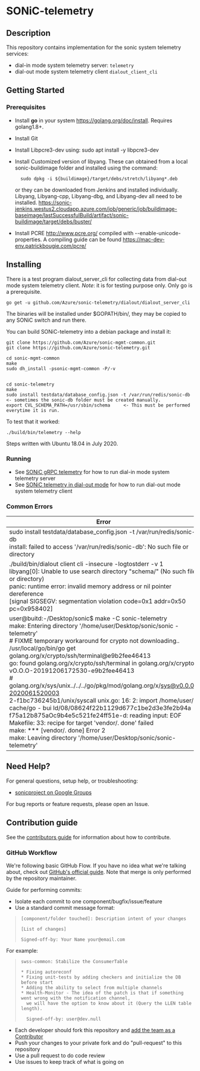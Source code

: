 # SONiC-telemetry

## Description
This repository contains implementation for the sonic system telemetry services:
- dial-in mode system telemetry server: `telemetry`
- dial-out mode system telemetry client `dialout_client_cli`

## Getting Started

### Prerequisites

* Install __go__ in your system https://golang.org/doc/install. Requires golang1.8+.
* Install Git
* Install Libpcre3-dev using: sudo apt install -y libpcre3-dev
* Install Customized version of libyang. These can obtained from a local sonic-buildimage folder and installed using the command:

        sudo dpkg -i ${buildimage}/target/debs/stretch/libyang*.deb

    or they can be downloaded from Jenkins and installed individually. Libyang, Libyang-cpp, Libyang-dbg, and Libyang-dev all need to be installed. https://sonic-jenkins.westus2.cloudapp.azure.com/job/generic/job/buildimage-baseimage/lastSuccessfulBuild/artifact/sonic-buildimage/target/debs/buster/
* Install PCRE http://www.pcre.org/ compiled with --enable-unicode-properties. A compiling guide can be found https://mac-dev-env.patrickbougie.com/pcre/

## Installing

There is a test program dialout_server_cli for collecting data from dial-out mode system telemetry client. _Note_: it is for testing purpose only. Only go is a prerequisite.

    go get -u github.com/Azure/sonic-telemetry/dialout/dialout_server_cli

The binaries will be installed under $GOPATH/bin/, they may be copied to any SONiC switch and run there.

You can build SONiC-telemetry into a debian package and install it:

    git clone https://github.com/Azure/sonic-mgmt-common.git
    git clone https://github.com/Azure/sonic-telemetry.git

    cd sonic-mgmt-common
    make
    sudo dh_install -psonic-mgmt-common -P/-v

    
    cd sonic-telemetry
    make
    sudo install testdata/database_config.json -t /var/run/redis/sonic-db       <- sometimes the sonic-db folder must be created manually.
    export CVL_SCHEMA_PATH=/usr/sbin/schema     <- This must be performed everytime it is run.


To test that it worked:
    
    ./build/bin/telemetry --help

Steps written with Ubuntu 18.04 in July 2020.

### Running
* See [SONiC gRPC telemetry](./doc/grpc_telemetry.md) for how to run dial-in mode system telemetry server
* See [SONiC telemetry in dial-out mode](./doc/dialout.md) for how to run dial-out mode system telemetry client

### Common Errors
| Error | Solution |
| ----------------------- | ----------------------- |
| sudo install testdata/database_config.json -t /var/run/redis/sonic-db <br /> install: failed to access '/var/run/redis/sonic-db': No such file or directory | Manually create the missing folder (/var/run/redis/sonic-db) and try again |
| ./build/bin/dialout client cli -insecure -logtostderr -v 1 <br /> libyang[0]: Unable to use search directory "schema/" (No such file or directory) <br /> panic: runtime error: invalid memory address or nil pointer dereference  <br />[signal SIGSEGV: segmentation violation code=0x1 addr=0x50 pc=0x958402] | Ensure that Ensure that CVL_SCHEMA_PATH is properly exported. export CVL_SCHEMA_PATH=/usr/sbin/schema must be run every time |
| user@buitd:-/Desktop/sonic$ make -C sonic-telemetry <br /> make: Entering directory '/home/user/Desktop/sonic/sonic -telemetry' <br /> # FIXME temporary workaround for crypto not downloading.. <br /> /usr/local/go/bin/go get golang.org/x/crypto/ssh/terminal@e9b2fee46413 <br />go: found golang.org/x/crypto/ssh/terminal in golang.org/x/crypto vO.O.O-20191206172530-e9b2fee46413 <br /> # golang.org/x/sys/unix../../../go/pkg/mod/golang.org/x/sys@v0.0.0-2020061520003 <br /> 2-f1bc736245b1/unix/syscall unix.go: 16: 2: import /home/user/. cache/go - bui Id/08/08624f22b1129d677c1be2d3e3fe2b94a <br />f75a12b875aOc9b4e5c521fe24ff51e-d: reading input: EOF <br />Makefile: 33: recipe for target 'vendor/. done' failed <br />make: *** [vendor/. done] Error 2 <br /> make: Leaving directory '/home/user/Desktop/sonic/sonic-telemetry' | Package cache is corrupted. Delete $HOME/.cache/go-build and try again. If it still fails, delete /tmp/go/pkg directory as well.




## Need Help?

For general questions, setup help, or troubleshooting:
- [sonicproject on Google Groups](https://groups.google.com/d/forum/sonicproject)

For bug reports or feature requests, please open an Issue.

## Contribution guide

See the [contributors guide](https://github.com/Azure/SONiC/blob/gh-pages/CONTRIBUTING.md) for information about how to contribute.

### GitHub Workflow

We're following basic GitHub Flow. If you have no idea what we're talking about, check out [GitHub's official guide](https://guides.github.com/introduction/flow/). Note that merge is only performed by the repository maintainer.

Guide for performing commits:

* Isolate each commit to one component/bugfix/issue/feature
* Use a standard commit message format:

>     [component/folder touched]: Description intent of your changes
>
>     [List of changes]
>
> 	  Signed-off-by: Your Name your@email.com

For example:

>     swss-common: Stabilize the ConsumerTable
>
>     * Fixing autoreconf
>     * Fixing unit-tests by adding checkers and initialize the DB before start
>     * Adding the ability to select from multiple channels
>     * Health-Monitor - The idea of the patch is that if something went wrong with the notification channel,
>       we will have the option to know about it (Query the LLEN table length).
>
>       Signed-off-by: user@dev.null


* Each developer should fork this repository and [add the team as a Contributor](https://help.github.com/articles/adding-collaborators-to-a-personal-repository)
* Push your changes to your private fork and do "pull-request" to this repository
* Use a pull request to do code review
* Use issues to keep track of what is going on
